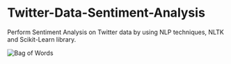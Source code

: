 # Twitter-Data-Sentiment-Analysis

Perform Sentiment Analysis on Twitter data by using NLP techniques, NLTK and Scikit-Learn library.

<img src='./images/bags-of-words.png' alt='Bag of Words'/>
